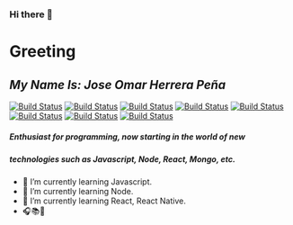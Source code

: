 ### Hi there 👋

# Greeting
## _My Name Is: Jose Omar Herrera Peña_

[![Build Status](https://img.icons8.com/color/96/000000/javascript--v1.png)](https://developer.mozilla.org/es/docs/Web/JavaScript) [![Build Status](https://img.icons8.com/color/2x/nodejs.png)](https://nodejs.org/es/)  [![Build Status](https://img.icons8.com/color/2x/html-5.png)](https://www.w3.org/html/logo/) 
[![Build Status](https://img.icons8.com/color/96/000000/bootstrap.png)](https://getbootstrap.com/) [![Build Status](https://img.icons8.com/color/96/000000/react-native.png)](https://es.reactjs.org/) [![Build Status](https://img.icons8.com/color/96/000000/css3.png)](https://developer.mozilla.org/es/docs/Web/CSS) 
[![Build Status](https://img.icons8.com/color/96/000000/mongodb.png)](https://www.mongodb.com/es) [![Build Status](https://img.icons8.com/color/96/000000/firebase.png)](https://firebase.google.com/) 



##### Enthusiast for programming, now starting in the world of new
##### technologies such as Javascript, Node, React, Mongo, etc.

- 🌱 I’m currently learning Javascript.
- 🌱 I’m currently learning Node.
- 🌱 I’m currently learning React, React Native.
- 🎧📚🚩
